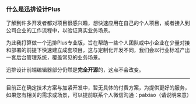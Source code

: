 ### 什么是迅排设计Plus

了解到许多开发者都对项目很感兴趣，想快速应用在自己的个人项目，或者接入到公司企业的工作流程中，以验证真实业务场景。

为此我打算做一个迅排Plus专业版，旨在帮助一些个人团队或中小企业在少量对接和部署的前提下快速建立成套项目，这与定制化开发不同，我们会以行业标准产出一套后台管理系统，覆盖常见的业务场景。

迅排设计前端编辑器部分仍然是**完全开源**的，这点不会改变。

------

目前正在确定技术方案与加紧开发中，暂无具体的付费方案，为提供更好的服务，如果您有相关的需求或场景，可以提前联系个人微信沟通：palxiao（请说明来意）